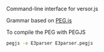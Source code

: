 Command-line interface for versor.js

Grammar based on [PEG.js](http://pegjs.majda.cz/)

To compile the PEG with PEGJS

```bash
pegjs -e E3parser E3parser.pegjs
```

